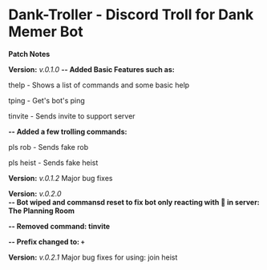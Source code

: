 # Dank-Troller - Discord Troll for Dank Memer Bot

**Patch Notes**


**Version:** *v.0.1.0*
**-- Added Basic Features such as:**

thelp - Shows a list of commands and some basic help

tping - Get's bot's ping

tinvite - Sends invite to support server
 
 
**-- Added a few trolling commands:** 

pls rob - Sends fake rob

pls heist - Sends fake heist
 
 
**Version:** *v.0.1.2*
Major bug fixes


**Version:** *v.0.2.0*                 
**-- Bot wiped and commansd reset to fix bot only reacting with :bank: in server: The Planning Room**

**-- Removed command: tinvite**

**-- Prefix changed to: `+`**


**Version:** *v.0.2.1*
Major bug fixes for using: join heist
